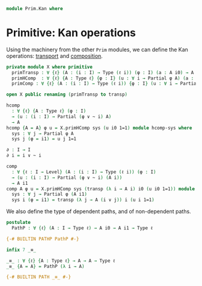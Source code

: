 <!--
```agda
open import Prim.Extension
open import Prim.Interval
open import Prim.Type
```
-->

```agda
module Prim.Kan where
```

# Primitive: Kan operations

Using the machinery from the other `Prim` modules, we can define the Kan
operations: [transport] and [composition].

[transport]: 1Lab.Path.html#transport
[composition]: 1Lab.Path.html#composition

```agda
private module X where primitive
  primTransp : ∀ {ℓ} (A : (i : I) → Type (ℓ i)) (φ : I) (a : A i0) → A i1
  primHComp  : ∀ {ℓ} {A : Type ℓ} {φ : I} (u : ∀ i → Partial φ A) (a : A) → A
  primComp : ∀ {ℓ} (A : (i : I) → Type (ℓ i)) {φ : I} (u : ∀ i → Partial φ (A i)) (a : A i0) → A i1

open X public renaming (primTransp to transp)

hcomp
  : ∀ {ℓ} {A : Type ℓ} (φ : I)
  → (u : (i : I) → Partial (φ ∨ ~ i) A)
  → A
hcomp {A = A} φ u = X.primHComp sys (u i0 1=1) module hcomp-sys where
  sys : ∀ j → Partial φ A
  sys j (φ = i1) = u j 1=1

∂ : I → I
∂ i = i ∨ ~ i

comp
  : ∀ {ℓ : I → Level} (A : (i : I) → Type (ℓ i)) (φ : I)
  → (u : (i : I) → Partial (φ ∨ ~ i) (A i))
  → A i1
comp A φ u = X.primHComp sys (transp (λ i → A i) i0 (u i0 1=1)) module comp-sys where
  sys : ∀ j → Partial φ (A i1)
  sys i (φ = i1) = transp (λ j → A (i ∨ j)) i (u i 1=1)
```

We also define the type of dependent paths, and of non-dependent paths.

```agda
postulate
  PathP : ∀ {ℓ} (A : I → Type ℓ) → A i0 → A i1 → Type ℓ

{-# BUILTIN PATHP PathP #-}

infix 7 _≡_

_≡_ : ∀ {ℓ} {A : Type ℓ} → A → A → Type ℓ
_≡_ {A = A} = PathP (λ i → A)

{-# BUILTIN PATH _≡_ #-}
```

<!--
```agda
{-# BUILTIN REWRITE _≡_ #-}

caseⁱ_of_ : ∀ {ℓ ℓ'} {A : Type ℓ} {B : Type ℓ'} (x : A) → ((y : A) → x ≡ y → B) → B
caseⁱ x of f = f x (λ i → x)

caseⁱ_return_of_ : ∀ {ℓ ℓ'} {A : Type ℓ} (x : A) (P : A → Type ℓ') → ((y : A) → x ≡ y → P y) → P x
caseⁱ x return P of f = f x (λ i → x)

{-# INLINE caseⁱ_of_ #-}
{-# INLINE caseⁱ_return_of_ #-}

{-# DISPLAY X.primHComp {_} {_} {φ} (hcomp-sys.sys _ u) _ = hcomp φ u #-}
{-# DISPLAY X.primHComp {_} {_} {φ} (comp-sys.sys A _ u) _ = comp A φ u #-}
```
-->
